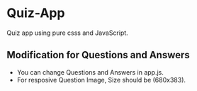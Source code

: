 # Quiz-App
Quiz app using pure csss and JavaScript.

## Modification for Questions and Answers
- You can change Questions and Answers in app.js. 
- For resposive Question Image, Size should be (680x383).


